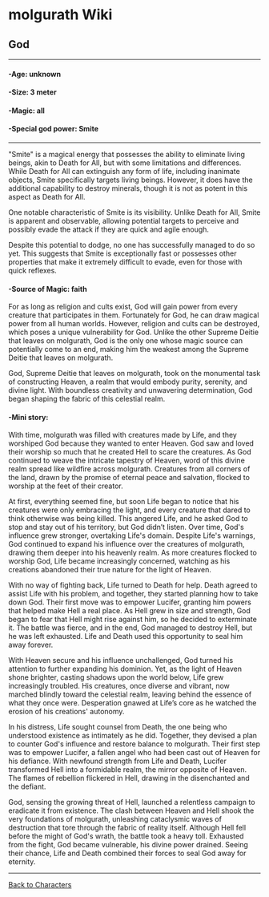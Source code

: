 # molgurath Wiki

## God
---
#### -Age: unknown 
#### -Size: 3 meter 
#### -Magic: all 
#### -Special god power: Smite 
---
"Smite" is a magical energy that possesses the ability to eliminate living beings, akin to Death for All, but with some limitations and differences. While Death for All can extinguish any form of life, including inanimate objects, Smite specifically targets living beings. However, it does have the additional capability to destroy minerals, though it is not as potent in this aspect as Death for All.

One notable characteristic of Smite is its visibility. Unlike Death for All, Smite is apparent and observable, allowing potential targets to perceive and possibly evade the attack if they are quick and agile enough.

Despite this potential to dodge, no one has successfully managed to do so yet. This suggests that Smite is exceptionally fast or possesses other properties that make it extremely difficult to evade, even for those with quick reflexes.

#### -Source of Magic: faith 

For as long as religion and cults exist, God will gain power from every creature that participates in them. Fortunately for God, he can draw magical power from all human worlds. However, religion and cults can be destroyed, which poses a unique vulnerability for God. Unlike the other Supreme Deitie that leaves on molgurath, God is the only one whose magic source can potentially come to an end, making him the weakest among the Supreme Deitie that leaves on molgurath.

God, Supreme Deitie that leaves on molgurath, took on the monumental task of constructing Heaven, a realm that would embody purity, serenity, and divine light. With boundless creativity and unwavering determination, God began shaping the fabric of this celestial realm.

#### -Mini story: 
With time, molgurath was filled with creatures made by Life, and they worshiped God because they wanted to enter Heaven. God saw and loved their worship so much that he created Hell to scare the creatures. As God continued to weave the intricate tapestry of Heaven, word of this divine realm spread like wildfire across molgurath. Creatures from all corners of the land, drawn by the promise of eternal peace and salvation, flocked to worship at the feet of their creator.

At first, everything seemed fine, but soon Life began to notice that his creatures were only embracing the light, and every creature that dared to think otherwise was being killed. This angered Life, and he asked God to stop and stay out of his territory, but God didn’t listen. Over time, God's influence grew stronger, overtaking Life's domain. Despite Life's warnings, God continued to expand his influence over the creatures of molgurath, drawing them deeper into his heavenly realm. As more creatures flocked to worship God, Life became increasingly concerned, watching as his creations abandoned their true nature for the light of Heaven.

With no way of fighting back, Life turned to Death for help. Death agreed to assist Life with his problem, and together, they started planning how to take down God. Their first move was to empower Lucifer, granting him powers that helped make Hell a real place. As Hell grew in size and strength, God began to fear that Hell might rise against him, so he decided to exterminate it. The battle was fierce, and in the end, God managed to destroy Hell, but he was left exhausted. Life and Death used this opportunity to seal him away forever.

With Heaven secure and his influence unchallenged, God turned his attention to further expanding his dominion. Yet, as the light of Heaven shone brighter, casting shadows upon the world below, Life grew increasingly troubled. His creatures, once diverse and vibrant, now marched blindly toward the celestial realm, leaving behind the essence of what they once were. Desperation gnawed at Life’s core as he watched the erosion of his creations' autonomy.

In his distress, Life sought counsel from Death, the one being who understood existence as intimately as he did. Together, they devised a plan to counter God's influence and restore balance to molgurath. Their first step was to empower Lucifer, a fallen angel who had been cast out of Heaven for his defiance. With newfound strength from Life and Death, Lucifer transformed Hell into a formidable realm, the mirror opposite of Heaven. The flames of rebellion flickered in Hell, drawing in the disenchanted and the defiant.

God, sensing the growing threat of Hell, launched a relentless campaign to eradicate it from existence. The clash between Heaven and Hell shook the very foundations of molgurath, unleashing cataclysmic waves of destruction that tore through the fabric of reality itself. Although Hell fell before the might of God's wrath, the battle took a heavy toll. Exhausted from the fight, God became vulnerable, his divine power drained. Seeing their chance, Life and Death combined their forces to seal God away for eternity.

---

[Back to Characters](../first-deities.md)
